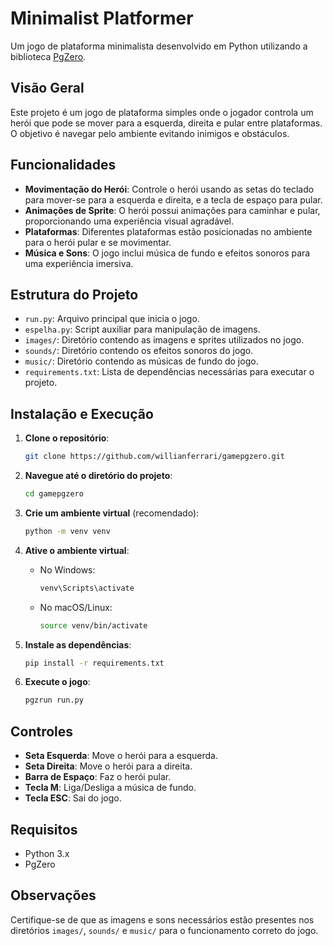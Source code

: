 
# Minimalist Platformer

Um jogo de plataforma minimalista desenvolvido em Python utilizando a biblioteca [PgZero](https://pygame-zero.readthedocs.io/en/stable/).

## Visão Geral

Este projeto é um jogo de plataforma simples onde o jogador controla um herói que pode se mover para a esquerda, direita e pular entre plataformas. O objetivo é navegar pelo ambiente evitando inimigos e obstáculos.

## Funcionalidades

- **Movimentação do Herói**: Controle o herói usando as setas do teclado para mover-se para a esquerda e direita, e a tecla de espaço para pular.
- **Animações de Sprite**: O herói possui animações para caminhar e pular, proporcionando uma experiência visual agradável.
- **Plataformas**: Diferentes plataformas estão posicionadas no ambiente para o herói pular e se movimentar.
- **Música e Sons**: O jogo inclui música de fundo e efeitos sonoros para uma experiência imersiva.

## Estrutura do Projeto

- `run.py`: Arquivo principal que inicia o jogo.
- `espelha.py`: Script auxiliar para manipulação de imagens.
- `images/`: Diretório contendo as imagens e sprites utilizados no jogo.
- `sounds/`: Diretório contendo os efeitos sonoros do jogo.
- `music/`: Diretório contendo as músicas de fundo do jogo.
- `requirements.txt`: Lista de dependências necessárias para executar o projeto.

## Instalação e Execução

1. **Clone o repositório**:

   ```bash
   git clone https://github.com/willianferrari/gamepgzero.git
   ```

2. **Navegue até o diretório do projeto**:

   ```bash
   cd gamepgzero
   ```

3. **Crie um ambiente virtual** (recomendado):

   ```bash
   python -m venv venv
   ```

4. **Ative o ambiente virtual**:

   - No Windows:

     ```bash
     venv\Scripts\activate
     ```

   - No macOS/Linux:

     ```bash
     source venv/bin/activate
     ```

5. **Instale as dependências**:

   ```bash
   pip install -r requirements.txt
   ```

6. **Execute o jogo**:

   ```bash
   pgzrun run.py
   ```

## Controles

- **Seta Esquerda**: Move o herói para a esquerda.
- **Seta Direita**: Move o herói para a direita.
- **Barra de Espaço**: Faz o herói pular.
- **Tecla M**: Liga/Desliga a música de fundo.
- **Tecla ESC**: Sai do jogo.

## Requisitos

- Python 3.x
- PgZero

## Observações

Certifique-se de que as imagens e sons necessários estão presentes nos diretórios `images/`, `sounds/` e `music/` para o funcionamento correto do jogo.